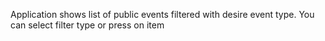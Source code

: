 Application shows list of public events filtered with desire event type. You can select filter type or press on item 
